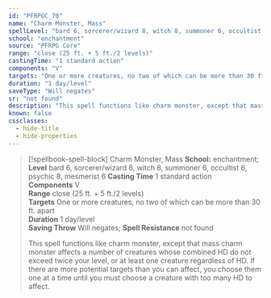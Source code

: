 ```yaml
---
id: "PFRPGC_70"
name: "Charm Monster, Mass"
spellLevel: "bard 6, sorcerer/wizard 8, witch 8, summoner 6, occultist 6, psychic 8, mesmerist 6"
school: "enchantment"
source: "PFRPG Core"
range: "close (25 ft. + 5 ft./2 levels)"
castingTime: "1 standard action"
components: "V"
targets: "One or more creatures, no two of which can be more than 30 ft. apart"
duration: "1 day/level"
saveType: "Will negates"
sr: "not found"
description: "This spell functions like charm monster, except that mass charm monster affects a number of creatures whose combined HD do not exceed twice your level, or at least one creature regardless of HD. If there are more potential targets than you can affect, you choose them one at a time until you must choose a creature with too many HD to affect."
known: false
cssclasses:
  - hide-title
  - hide-properties
---
```


> [!spellbook-spell-block] Charm Monster, Mass
> **School:** enchantment; **Level** bard 6, sorcerer/wizard 8, witch 8, summoner 6, occultist 6, psychic 8, mesmerist 6
> **Casting Time** 1 standard action  
> **Components** V  
> **Range** close (25 ft. + 5 ft./2 levels)  
> **Targets** One or more creatures, no two of which can be more than 30 ft. apart  
> **Duration** 1 day/level  
> **Saving Throw** Will negates; **Spell Resistance** not found
> 
> This spell functions like charm monster, except that mass charm monster affects a number of creatures whose combined HD do not exceed twice your level, or at least one creature regardless of HD. If there are more potential targets than you can affect, you choose them one at a time until you must choose a creature with too many HD to affect.